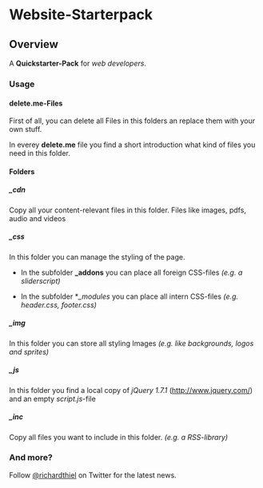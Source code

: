 # Website-Starterpack

## Overview

A **Quickstarter-Pack** for *web developers*.

### Usage

#### delete.me-Files

First of all, you can delete all Files in this folders an replace them with your own stuff.

In everey **delete.me** file you find a short introduction what kind of files you need in this folder.


#### Folders

##### _cdn

Copy all your content-relevant files in this folder. Files like images, pdfs, audio and videos

##### _css

In this folder you can manage the styling of the page.

* In the subfolder **_addons** you can place all foreign CSS-files *(e.g. a sliderscript)*

* In the subfolder **_modules* you can place all intern CSS-files *(e.g. header.css, footer.css)*

##### _img

In this folder you can store all styling Images *(e.g. like backgrounds, logos and sprites)*

##### _js

In this folder you find a local copy of *jQuery 1.7.1* (<http://www.jquery.com/>) and an empty *script.js*-file

##### _inc

Copy all files you want to include in this folder. *(e.g. a RSS-library)*

### And more?

Follow [@richardthiel](http://twitter.com/richardthiel) on Twitter for the latest news.
